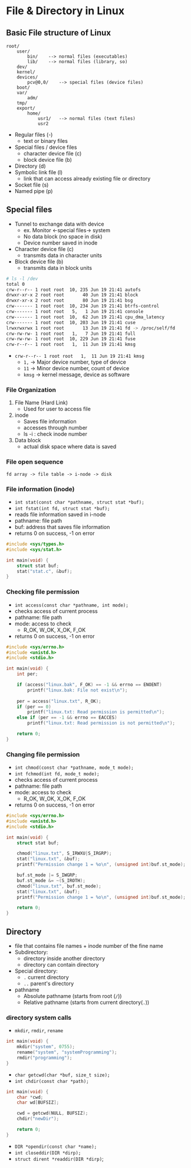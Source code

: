 # File & Directory in Linux

## Basic File structure of Linux
```
root/
    user/
        bin/    --> normal files (executables)
        lib/    --> normal files (library, so)
    dev/
    kernel/
    devices/
        pcv@0,0/    --> special files (device files)
    boot/
    var/
        adm/
    tmp/
    export/
        home/
            usr1/   --> normal files (text files)
            usr2
```
- Regular files (-)
    - text or binary files
- Special files / device files
    - character device file (c)
    - block device file (b)
- Directory (d)
- Symbolic link file (l)
    - link that can access already existing file or directory
- Socket file (s)
- Named pipe (p)

## Special files
- Tunnel to exchange data with device
    - ex. Monitor <-special files-> system
    - No data block (no space in disk)
    - Device number saved in inode
- Character device file (c)
    - transmits data in character units
- Block device file (b)
    - transmits data in block units

```sh
# ls -l /dev
total 0
crw-r--r-- 1 root root  10, 235 Jun 19 21:41 autofs
drwxr-xr-x 2 root root       40 Jun 19 21:41 block
drwxr-xr-x 2 root root       80 Jun 19 21:41 bsg
crw------- 1 root root  10, 234 Jun 19 21:41 btrfs-control
crw------- 1 root root   5,   1 Jun 19 21:41 console
crw------- 1 root root  10,  62 Jun 19 21:41 cpu_dma_latency
crw------- 1 root root  10, 203 Jun 19 21:41 cuse
lrwxrwxrwx 1 root root       13 Jun 19 21:41 fd -> /proc/self/fd
crw-rw-rw- 1 root root   1,   7 Jun 19 21:41 full
crw-rw-rw- 1 root root  10, 229 Jun 19 21:41 fuse
crw-r--r-- 1 root root   1,  11 Jun 19 21:41 kmsg
```
- `crw-r--r-- 1 root root   1,  11 Jun 19 21:41 kmsg`
    - `1,` -> Major device number, type of device
    - `11` -> Minor device number, count of device
    - `kmsg` -> kernel message, device as software

### File Organization
1. File Name (Hard Link)
    - Used for user to access file
2. inode
    - Saves file information
    - accesses through number
    - ls -i : check inode number
3. Data block
    - actual disk space where data is saved

### File open sequence
```
fd array -> file table -> i-node -> disk
```

### File information (inode)
- `int stat(const char *pathname, struct stat *buf);`
- `int fstat(int fd, struct stat *buf);`
- reads file information saved in i-node
- pathname: file path
- buf: address that saves file information
- returns 0 on success, -1 on error
```c
#include <sys/types.h>
#include <sys/stat.h>

int main(void) {
    struct stat buf;
    stat("stat.c", &buf);
}
```

### Checking file permission
- `int access(const char *pathname, int mode);`
- checks access of current process
- pathname: file path
- mode: access to check
    - R_OK, W_OK, X_OK, F_OK
- returns 0 on success, -1 on error
```c
#include <sys/errno.h>
#include <unistd.h>
#include <stdio.h>

int main(void) {
    int per;

    if (access("linux.bak", F_OK) == -1 && errno == ENOENT)
        printf("linux.bak: File not exist\n");
    
    per = access("linux.txt", R_OK);
    if (per == 0)
        printf("linux.txt: Read permission is permitted\n");
    else if (per == -1 && errno == EACCES)
        printf("linux.txt: Read permission is not permitted\n");

    return 0;
}
```

### Changing file permission
- `int chmod(const char *pathname, mode_t mode);`
- `int fchmod(int fd, mode_t mode);`
- checks access of current process
- pathname: file path
- mode: access to check
    - R_OK, W_OK, X_OK, F_OK
- returns 0 on success, -1 on error
```c
#include <sys/errno.h>
#include <unistd.h>
#include <stdio.h>

int main(void) {
    struct stat buf;

    chmod("linux.txt", S_IRWXU|S_IRGRP);
    stat("linux.txt", &buf);
    printf("Permission change 1 = %o\n", (unsigned int)buf.st_mode);

    buf.st_mode |= S_IWGRP;
    buf.st_mode &= ~(S_IROTH);
    chmod("linux.txt", buf.st_mode);
    stat("linux.txt", &buf);
    printf("Permission change 1 = %o\n", (unsigned int)buf.st_mode);

    return 0;
}
```

## Directory
- file that contains file names + inode number of the fine name
- Subdirectory:
    - directory inside another directory
    - directory can contain directory
- Special directory:
    - `.` current directory
    - `..` parent's directory
- pathname
    - Absolute pathname (starts from root (`/`))
    - Relative pathname (starts from current directory(`.`))

### directory system calls
- `mkdir`, `rmdir`, `rename`
```c
int main(void) {
    mkdir("system", 0755);
    rename("system", "systemProgramming");
    rmdir("programming");
}
```
- `char getcwd(char *buf, size_t size);`
- `int chdir(const char *path);`
```c
int main(void) {
    char *cwd;
    char wd[BUFSIZ];

    cwd = getcwd(NULL, BUFSIZ);
    chdir("newDir");

    return 0;
}
```
- `DIR *opendir(const char *name);`
- `int closeddir(DIR *dirp);`
- `struct dirent *readdir(DIR *dirp)`;
